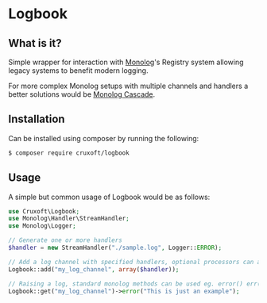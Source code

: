 # Logbook

## What is it?

Simple wrapper for interaction with [Monolog](https://github.com/Seldaek/monolog)'s Registry system allowing legacy systems to benefit modern logging.

For more complex Monolog setups with multiple channels and handlers a better solutions would be [Monolog Cascade](https://github.com/theorchard/monolog-cascade).

## Installation

Can be installed using composer by running the following:

```sh
$ composer require cruxoft/logbook
```

## Usage

A simple but common usage of Logbook would be as follows: 

```php
use Cruxoft\Logbook;
use Monolog\Handler\StreamHandler;
use Monolog\Logger;

// Generate one or more handlers
$handler = new StreamHandler("./sample.log", Logger::ERROR);

// Add a log channel with specified handlers, optional processors can also be added
Logbook::add("my_log_channel", array($handler));

// Raising a log, standard monolog methods can be used eg. error() err(), addError()
Logbook::get("my_log_channel")->error("This is just an example");
```

